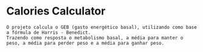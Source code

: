 # Calories Calculator

    O projeto calcula o GEB (gasto energético basal), utilizando como base a fórmula de Harris - Benedict.
    Trazendo como resposta o metabolismo basal, a média para manter o peso, a média para perder peso e a média para ganhar peso.